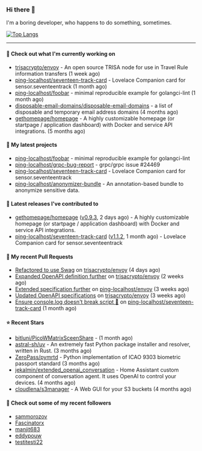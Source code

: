 ### Hi there 👋

I'm a boring developer, who happens to do something, sometimes.

[![Top Langs](https://github-readme-stats.vercel.app/api/top-langs/?username=ping-localhost&langs_count=8&theme=dracula&layout=compact)](https://github.com/anuraghazra/github-readme-stats)

---
#### 👷 Check out what I'm currently working on

- [trisacrypto/envoy](https://github.com/trisacrypto/envoy) - An open source TRISA node for use in Travel Rule information transfers (1 week ago)
- [ping-localhost/seventeen-track-card](https://github.com/ping-localhost/seventeen-track-card) - Lovelace Companion card for sensor.seventeentrack (1 month ago)
- [ping-localhost/foobar](https://github.com/ping-localhost/foobar) - minimal reproducible example for golangci-lint (1 month ago)
- [disposable-email-domains/disposable-email-domains](https://github.com/disposable-email-domains/disposable-email-domains) - a list of disposable and temporary email address domains (4 months ago)
- [gethomepage/homepage](https://github.com/gethomepage/homepage) - A highly customizable homepage (or startpage / application dashboard) with Docker and service API integrations. (5 months ago)



#### 🌱 My latest projects

- [ping-localhost/foobar](https://github.com/ping-localhost/foobar) - minimal reproducible example for golangci-lint
- [ping-localhost/grpc-bug-report](https://github.com/ping-localhost/grpc-bug-report) - grpc/grpc issue #24469
- [ping-localhost/seventeen-track-card](https://github.com/ping-localhost/seventeen-track-card) - Lovelace Companion card for sensor.seventeentrack
- [ping-localhost/anonymizer-bundle](https://github.com/ping-localhost/anonymizer-bundle) - An annotation-based bundle to anonymize sensitive data.



#### 🔭 Latest releases I've contributed to

- [gethomepage/homepage](https://github.com/gethomepage/homepage) ([v0.9.3](https://github.com/gethomepage/homepage/releases/tag/v0.9.3), 2 days ago) - A highly customizable homepage (or startpage / application dashboard) with Docker and service API integrations.
- [ping-localhost/seventeen-track-card](https://github.com/ping-localhost/seventeen-track-card) ([v1.1.2](https://github.com/ping-localhost/seventeen-track-card/releases/tag/v1.1.2), 1 month ago) - Lovelace Companion card for sensor.seventeentrack



#### 🔨 My recent Pull Requests

- [Refactored to use Swag](https://github.com/trisacrypto/envoy/pull/151) on [trisacrypto/envoy](https://github.com/trisacrypto/envoy) (4 days ago)
- [Expanded OpenAPI definition further](https://github.com/trisacrypto/envoy/pull/138) on [trisacrypto/envoy](https://github.com/trisacrypto/envoy) (2 weeks ago)
- [Extended specification further](https://github.com/ping-localhost/envoy/pull/1) on [ping-localhost/envoy](https://github.com/ping-localhost/envoy) (3 weeks ago)
- [Updated OpenAPI specifications](https://github.com/trisacrypto/envoy/pull/131) on [trisacrypto/envoy](https://github.com/trisacrypto/envoy) (3 weeks ago)
- [Ensure console.log doesn&#39;t break script 🔧](https://github.com/ping-localhost/seventeen-track-card/pull/12) on [ping-localhost/seventeen-track-card](https://github.com/ping-localhost/seventeen-track-card) (1 month ago)



#### ⭐ Recent Stars

- [bitluni/PicoWMatrixSceenShare](https://github.com/bitluni/PicoWMatrixSceenShare) -  (1 month ago)
- [astral-sh/uv](https://github.com/astral-sh/uv) - An extremely fast Python package installer and resolver, written in Rust. (3 months ago)
- [ZeroPass/pymrtd](https://github.com/ZeroPass/pymrtd) - Python implementation of ICAO 9303 biometric passport standard (3 months ago)
- [jekalmin/extended_openai_conversation](https://github.com/jekalmin/extended_openai_conversation) - Home Assistant custom component of conversation agent. It uses OpenAI to control your devices. (4 months ago)
- [cloudlena/s3manager](https://github.com/cloudlena/s3manager) - A Web GUI for your S3 buckets (4 months ago)



#### 👯 Check out some of my recent followers

- [sammorozov](https://github.com/sammorozov)
- [Fascinatorx](https://github.com/Fascinatorx)
- [manjit683](https://github.com/manjit683)
- [eddypouw](https://github.com/eddypouw)
- [testitesti22](https://github.com/testitesti22)

